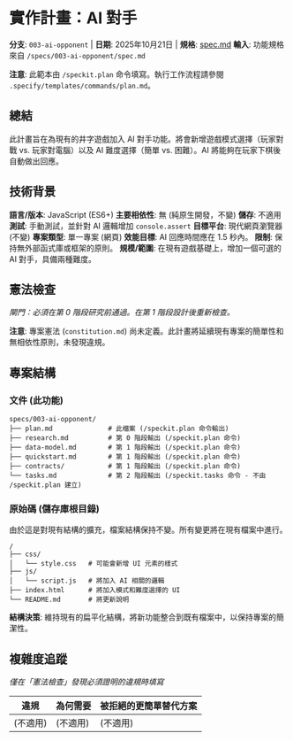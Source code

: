 # 實作計畫：AI 對手

**分支**: `003-ai-opponent` | **日期**: 2025年10月21日 | **規格**: [spec.md](./spec.md)
**輸入**: 功能規格來自 `/specs/003-ai-opponent/spec.md`

**注意**: 此範本由 `/speckit.plan` 命令填寫。執行工作流程請參閱 `.specify/templates/commands/plan.md`。

## 總結

此計畫旨在為現有的井字遊戲加入 AI 對手功能。將會新增遊戲模式選擇（玩家對戰 vs. 玩家對電腦）以及 AI 難度選擇（簡單 vs. 困難）。AI 將能夠在玩家下棋後自動做出回應。

## 技術背景

**語言/版本**: JavaScript (ES6+)
**主要相依性**: 無 (純原生開發，不變)
**儲存**: 不適用
**測試**: 手動測試，並針對 AI 邏輯增加 `console.assert`
**目標平台**: 現代網頁瀏覽器 (不變)
**專案類型**: 單一專案 (網頁)
**效能目標**: AI 回應時間應在 1.5 秒內。
**限制**: 保持無外部函式庫或框架的原則。
**規模/範圍**: 在現有遊戲基礎上，增加一個可選的 AI 對手，具備兩種難度。

## 憲法檢查

*閘門：必須在第 0 階段研究前通過。在第 1 階段設計後重新檢查。*

**注意**: 專案憲法 (`constitution.md`) 尚未定義。此計畫將延續現有專案的簡單性和無相依性原則，未發現違規。

## 專案結構

### 文件 (此功能)

```
specs/003-ai-opponent/
├── plan.md              # 此檔案 (/speckit.plan 命令輸出)
├── research.md          # 第 0 階段輸出 (/speckit.plan 命令)
├── data-model.md        # 第 1 階段輸出 (/speckit.plan 命令)
├── quickstart.md        # 第 1 階段輸出 (/speckit.plan 命令)
├── contracts/           # 第 1 階段輸出 (/speckit.plan 命令)
└── tasks.md             # 第 2 階段輸出 (/speckit.tasks 命令 - 不由 /speckit.plan 建立)
```

### 原始碼 (儲存庫根目錄)

由於這是對現有結構的擴充，檔案結構保持不變。所有變更將在現有檔案中進行。

```
/
├── css/
│   └── style.css   # 可能會新增 UI 元素的樣式
├── js/
│   └── script.js   # 將加入 AI 相關的邏輯
├── index.html      # 將加入模式和難度選擇的 UI
└── README.md       # 將更新說明
```

**結構決策**: 維持現有的扁平化結構，將新功能整合到既有檔案中，以保持專案的簡潔性。

## 複雜度追蹤

*僅在「憲法檢查」發現必須證明的違規時填寫*

| 違規 | 為何需要 | 被拒絕的更簡單替代方案 |
|-----------|------------|-------------------------------------|
| (不適用) | (不適用)   | (不適用)                            |

